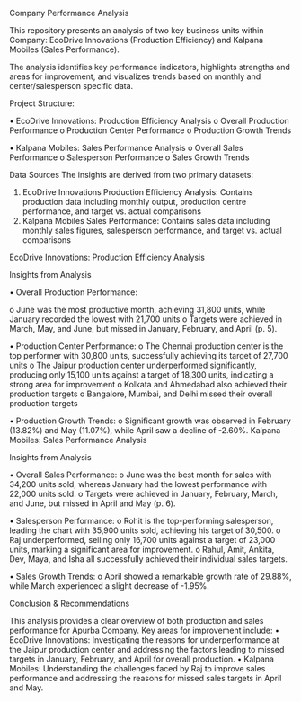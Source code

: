 Company Performance Analysis

This repository presents an analysis of two key business units within Company: EcoDrive Innovations (Production Efficiency) and Kalpana Mobiles (Sales Performance). 

The analysis identifies key performance indicators, highlights strengths and areas for improvement, and visualizes trends based on monthly and center/salesperson specific data.

Project Structure:

•	EcoDrive Innovations: Production Efficiency Analysis
o	Overall Production Performance
o	Production Center Performance
o	Production Growth Trends

•	Kalpana Mobiles: Sales Performance Analysis
o	Overall Sales Performance
o	Salesperson Performance
o	Sales Growth Trends

Data Sources
The insights are derived from two primary datasets:
1.	EcoDrive Innovations Production Efficiency Analysis: Contains production data including monthly output, production centre performance, and target vs. actual comparisons 
2.	Kalpana Mobiles Sales Performance: Contains sales data including monthly sales figures, salesperson performance, and target vs. actual comparisons 

EcoDrive Innovations: Production Efficiency Analysis

Insights from Analysis

•	Overall Production Performance:

o	June was the most productive month, achieving 31,800 units, while January recorded the lowest with 21,700 units
o	Targets were achieved in March, May, and June, but missed in January, February, and April (p. 5).

•	Production Center Performance:
o	The Chennai production center is the top performer with 30,800 units, successfully achieving its target of 27,700 units
o	The Jaipur production center underperformed significantly, producing only 15,100 units against a target of 18,300 units, indicating a strong area for improvement
o	Kolkata and Ahmedabad also achieved their production targets 
o	Bangalore, Mumbai, and Delhi missed their overall production targets 

•	Production Growth Trends:
o	Significant growth was observed in February (13.82%) and May (11.07%), while April saw a decline of -2.60%.
Kalpana Mobiles: Sales Performance Analysis

Insights from Analysis

•	Overall Sales Performance:
o	June was the best month for sales with 34,200 units sold, whereas January had the lowest performance with 22,000 units sold.
o	Targets were achieved in January, February, March, and June, but missed in April and May (p. 6).

•	Salesperson Performance:
o	Rohit is the top-performing salesperson, leading the chart with 35,900 units sold, achieving his target of 30,500.
o	Raj underperformed, selling only 16,700 units against a target of 23,000 units, marking a significant area for improvement.
o	Rahul, Amit, Ankita, Dev, Maya, and Isha all successfully achieved their individual sales targets.

•	Sales Growth Trends:
o	April showed a remarkable growth rate of 29.88%, while March experienced a slight decrease of -1.95%.

Conclusion & Recommendations

This analysis provides a clear overview of both production and sales performance for Apurba Company. Key areas for improvement include:
•	EcoDrive Innovations: Investigating the reasons for underperformance at the Jaipur production center and addressing the factors leading to missed targets in January, February, and April for overall production.
•	Kalpana Mobiles: Understanding the challenges faced by Raj to improve sales performance and addressing the reasons for missed sales targets in April and May.
